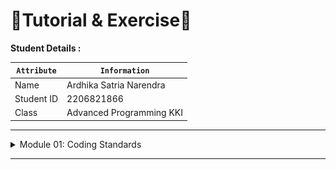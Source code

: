 # 📝Tutorial & Exercise📝

**Student Details :**

|  `Attribute`  | `Information`              |
|---------------|----------------------------|
| Name          | Ardhika Satria Narendra    |
| Student ID    | 2206821866                 |
| Class         | Advanced Programming KKI   |

---
<details>
<summary>Module 01: Coding Standards</summary>

## Questions and Answers

### -> Commit 1 Reflection 

We bring std::io::prelude and std::io::BufReader into scope to get access to traits and types that let us read from and write to the stream. In the for loop in the main function, instead of printing a message that says we made a connection, we now call the new handle_connection function and pass the stream to it.

In the handle_connection function, we create a new BufReader instance that wraps a mutable reference to the stream. BufReader adds buffering by managing calls to the std::io::Read trait methods for us.

We create a variable named http_request to collect the lines of the request the browser sends to our server. We indicate that we want to collect these lines in a vector by adding the Vec<_> type annotation.

BufReader implements the std::io::BufRead trait, which provides the lines method. The lines method returns an iterator of Result<String, std::io::Error> by splitting the stream of data whenever it sees a newline byte. To get each String, we map and unwrap each Result. The Result might be an error if the data isn’t valid UTF-8 or if there was a problem reading from the stream. Again, a production program should handle these errors more gracefully, but we’re choosing to stop the program in the error case for simplicity.

The browser signals the end of an HTTP request by sending two newline characters in a row, so to get one request from the stream, we take lines until we get a line that is the empty string. Once we’ve collected the lines into the vector, we’re printing them out using pretty debug formatting so we can take a look at the instructions the web browser is sending to our server.

### -> Commit 2 Reflection

![Commit 2 screen capture](/assets/images/commit2.png)

We’ve added fs to the use statement to bring the standard library’s filesystem module into scope. The code for reading the contents of a file to a string should look familiar; we used it in Chapter 12 when we read the contents of a file for our I/O project in Listing 12-4.

Next, we use format! to add the file’s contents as the body of the success response. To ensure a valid HTTP response, we add the Content-Length header which is set to the size of our response body, in this case the size of hello.html.

Run this code with cargo run and load 127.0.0.1:7878 in our browser; we should see our HTML rendered!

Currently, we’re ignoring the request data in http_request and just sending back the contents of the HTML file unconditionally. That means if we try requesting 127.0.0.1:7878/something-else in our browser, we will still get back this same HTML response. At the moment, our server is very limited and does not do what most web servers do. We want to customize our responses depending on the request and only send back the HTML file for a well-formed request to /.

### -> Commit 3 Reflection

![Commit 3 screen capture](/assets/images/commit3.png)

We’re only going to be looking at the first line of the HTTP request, so rather than reading the entire request into a vector, we’re calling next to get the first item from the iterator. The first unwrap takes care of the Option and stops the program if the iterator has no items. The second unwrap handles the Result and has the same effect as the unwrap that was in the map added in Listing 20-2.

Next, we check the request_line to see if it equals the request line of a GET request to the / path. If it does, the if block returns the contents of our HTML file.

If the request_line does not equal the GET request to the / path, it means we’ve received some other request. We’ll add code to the else block in a moment to respond to all other requests.

We’ll also return some HTML for a page to render in the browser indicating the response to the end user.

### -> Commit 4 Reflection

We switched from if to match now that we have three cases. We need to explicitly match on a slice of request_line to pattern match against the string literal values; match doesn’t do automatic referencing and dereferencing like the equality method does.

The first arm is the same as the if block from Listing 20-9. The second arm matches a request to /sleep. When that request is received, the server will sleep for 5 seconds before rendering the successful HTML page. The third arm is the same as the else block from Listing 20-9.

Start the server using cargo run. Then open two browser windows: one for http://127.0.0.1:7878/ and the other for http://127.0.0.1:7878/sleep. If we enter the / URI a few times, as before, we’ll see it respond quickly. But if we enter /sleep and then load /, we’ll see that / waits until sleep has slept for its full 5 seconds before loading.

### -> Commit 5 Reflection 
We use ThreadPool::new to create a new thread pool with a configurable number of threads, in this case four. Then, in the for loop, pool.execute has a similar interface as thread::spawn in that it takes a closure the pool should run for each stream. We need to implement pool.execute so it takes the closure and gives it to a thread in the pool to run. 

We chose usize as the type of the size parameter, because we know that a negative number of threads doesn’t make any sense. 

The F type parameter is the one we’re concerned with here; the T type parameter is related to the return value, and we’re not concerned with that. We can see that spawn uses FnOnce as the trait bound on F. This is probably what we want as well, because we’ll eventually pass the argument we get in execute to spawn.git 

We still use the () after FnOnce because this FnOnce represents a closure that takes no parameters and returns the unit type (). Just like function definitions, the return type can be omitted from the signature, but even if we have no parameters, we still need the parentheses.

</details>

---

